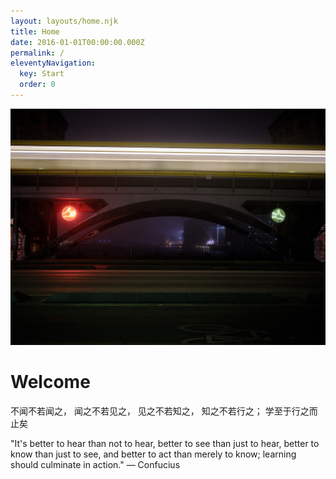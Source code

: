 ```yaml
---
layout: layouts/home.njk
title: Home
date: 2016-01-01T00:00:00.000Z
permalink: /
eleventyNavigation:
  key: Start
  order: 0
---
```


![](/static/img/gk-bg.jpg)


# Welcome

不闻不若闻之，
闻之不若见之，
见之不若知之，
知之不若行之；
学至于行之而止矣

"It's better to hear than not to hear, better to see than just to hear, better to know than just to see, and better to act than merely to know; learning should culminate in action." — Confucius